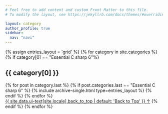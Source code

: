 ```yaml
---
# Feel free to add content and custom Front Matter to this file.
# To modify the layout, see https://jekyllrb.com/docs/themes/#overriding-theme-defaults

layout: category
author_profile: true
sidebar:
  nav: "navi"
---
```


<div>
{% assign entries_layout = 'grid' %}
{% for category in site.categories %}
  {% if category[0] == "Essential C sharp 6"%}
      <h2 class="archive__subtitle">{{ category[0] }}</h2>
      <div class="entries-{{ entries_layout }}">
        {% for post in category.last %}
          {% if post.categories.last == "Essential C sharp 6" %}
            {% include archive-single.html type=entries_layout %}
          {% endif %}
        {% endfor %}
      </div>
      <a href="#page-title" class="back-to-top">{{ site.data.ui-text[site.locale].back_to_top | default: 'Back to Top' }} &uarr;</a>
  {% endif %}
{% endfor %}
</div>